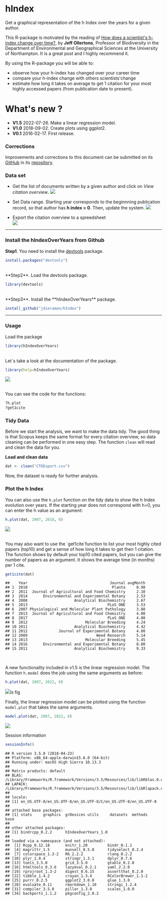 # hIndex
Get a graphical representation of the h Index over the years for a given author.

This R-package is motivated by the reading of [How does a scientist's h-index change over time?](https://jeffollerton.wordpress.com/2015/05/10/how-does-a-scientists-h-index-change-over-time/), 
by  **Jeff Ollertons**, Professor of Biodiversity in the Department of Environmental and Geographical Sciences at the University of Northampton. It is a great post and I highly recommend it.

By using the R-package you will be able to:  
  * observe how your h-index has changed over your career time  
  * compare your h-index change with others scientists'change   
  * estimate how long it takes on average to get 1 citation for your most highly accessed papers (from publication date to present). 
  
  What's new ? 
====
* **V1.5** 2022-07-26. Make a linear regression model.  
* **V1.0** 2018-09-02. Create plots using ggplot2.    
* **V0.1** 2016-02-17. First release.


### Corrections

Improvements and corrections to this document can be submitted on its [GitHub](https://github.com/jdieramon/hIndex/blob/master/tutorial.Rmd) in its [repository](https://github.com/jdieramon/hIndex).

### Data set
* Get the list of documents written by a given author and click on *View citation overview*.
![](figures/fig1.png)
  

* Set Data range. Starting year corresponds to the beginnning publication record, so that author has **h index = 0**. Then, update the system. 
![](figures/fig2.png)
  
* Export the citation overview to a spreedsheet  
![](figures/fig3.png)

***
  
### Install the hIndexOverYears from Github
**Step1**. You need to install the [devtools](https://github.com/hadley/devtools) package.

```r
install.packages("devtools")
```
<br>
**Step2**. Load the devtools package.

```r
library(devtools)
```
<br>
**Step3**. Install the **hIndexOverYears** package. 

```r
install_github("jdieramon/hIndex")
```

***
  
### Usage
Load the package

```r
library(hIndexOverYears)
```

<br>
Let´s take a look at the documentation of the package.

```r
library(help=hIndexOverYears)
```
![](figures/fig4.png)

<br>
You can see the code for the functions:

```r
?h.plot
?get1cite
```

### Tidy Data  
Before we start the analysis, we want to make the data tidy. The good thing is that Scopus keeps the same format for every citation overview, so data cleaning can be performed in one easy step. The function `clean` will read and clean the data for you.

**Load and clean data**

```r
dat <- clean("CTOExport.csv")
```

Now, the dataset is ready for further analysis.  
    
  
### Plot the h Index  
You can also use the `h.plot` function on the tidy data to show the h Index evolution over years. If the starting year does not correspond with h=0, you can enter the h value as an argument:

```r
h.plot(dat, 2007, 2018, 0)
```
![](figures/Rplot.png)

<br>
You may also want to use the `get1cite`function to list your most highly cited papers (top10) and get a sense of how long it takes to get then 1 citation. 
The function shows by default your top10 cited papers, but you can give the number of papers as an argument. It shows the average time (in months) per 1 cite. 



```r
get1cite(dat)
```

```
##    Year                                     Journal avgMonth
## 1  2010                                      Planta     0.98
## 2  2011  Journal of Agricultural and Food Chemistry     2.10
## 3  2014       Environmental and Experimental Botany     2.53
## 4  2008                     Analytical Biochemistry     2.67
## 5  2013                                    PLoS ONE     3.53
## 6  2007 Physiological and Molecular Plant Pathology     3.88
## 7  2013  Journal of Agricultural and Food Chemistry     4.00
## 8  2017                                    PLoS ONE     4.00
## 9  2012                          Molecular Breeding     4.24
## 10 2011                     Analytical Biochemistry     4.42
## 11 2012              Journal of Experimental Botany     4.80
## 12 2009                               Weed Research     5.14
## 13 2013                          Molecular Breeding     5.45
## 14 2016       Environmental and Experimental Botany     8.00
## 15 2011                     Analytical Biochemistry     9.33
```


<br>

A new functionality included in v1.5 is the linear regression model. The function 
`h.model` does the job using the same arguments as before: 
```r
h.plot(dat, 2007, 2022, 0)
```
![](figures/model.png)ls fig  

Finally, the linear regression model can be plotted using the function `model.plot` that 
takes the same arguments. 
```r
model.plot(dat, 2007, 2022, 0)
```
![](figures/model_plot.png)



  Session information

```r
sessionInfo()
```

```
## R version 3.5.0 (2018-04-23)
## Platform: x86_64-apple-darwin15.6.0 (64-bit)
## Running under: macOS High Sierra 10.13.3
## 
## Matrix products: default
## BLAS: /Library/Frameworks/R.framework/Versions/3.5/Resources/lib/libRblas.0.dylib
## LAPACK: /Library/Frameworks/R.framework/Versions/3.5/Resources/lib/libRlapack.dylib
## 
## locale:
## [1] en_US.UTF-8/en_US.UTF-8/en_US.UTF-8/C/en_US.UTF-8/en_US.UTF-8
## 
## attached base packages:
## [1] stats     graphics  grDevices utils     datasets  methods   base     
## 
## other attached packages:
## [1] bindrcpp_0.2.2      hIndexOverYears_1.0
## 
## loaded via a namespace (and not attached):
##  [1] Rcpp_0.12.18       knitr_1.20         bindr_0.1.1       
##  [4] magrittr_1.5       munsell_0.5.0      tidyselect_0.2.4  
##  [7] colorspace_1.3-2   R6_2.2.2           rlang_0.2.2       
## [10] plyr_1.8.4         stringr_1.3.1      dplyr_0.7.6       
## [13] tools_3.5.0        grid_3.5.0         gtable_0.2.0      
## [16] htmltools_0.3.6    lazyeval_0.2.1     yaml_2.2.0        
## [19] rprojroot_1.3-2    digest_0.6.15      assertthat_0.2.0  
## [22] tibble_1.4.2       crayon_1.3.4       RColorBrewer_1.1-2
## [25] purrr_0.2.5        ggplot2_3.0.0      glue_1.3.0        
## [28] evaluate_0.11      rmarkdown_1.10     stringi_1.2.4     
## [31] compiler_3.5.0     pillar_1.3.0       scales_1.0.0      
## [34] backports_1.1.2    pkgconfig_2.0.2
```


